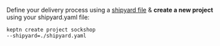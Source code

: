 Define your delivery process using a [shipyard file](https://github.com/keptn/spec/blob/master/shipyard.md) & **create a new project** using your shipyard.yaml file:

```console
keptn create project sockshop
--shipyard=./shipyard.yaml
```

